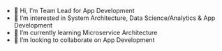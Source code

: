 - 👋 Hi, I’m Team Lead for App Development
- 👀 I’m interested in System Architecture, Data Science/Analytics & App Development
- 🌱 I’m currently learning Microservice Architecture
- 💞️ I’m looking to collaborate on App Development

<!---
eportalsupport/eportalsupport is a ✨ special ✨ repository because its `README.md` (this file) appears on your GitHub profile.
You can click the Preview link to take a look at your changes.
--->

